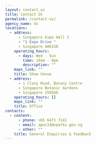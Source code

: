 ```yaml
---
layout: contact_us
title: Contact Us
permalink: /contact-us/
agency_name: Us
locations:
  - address:
      - Singapore Expo Hall 2
      - "1 Expo Drive "
      - Singapore 486150
    operating_hours:
      - days: Wed - Sun
        time: 10am - 9pm
        description: ""
    maps_link: ""
    title: Show Venue
  - address:
      - 1 Cluny Road, Botany Centre
      - Singapore Botanic Gardens
      - Singapore 259569
    operating_hours: []
    maps_link: ""
    title: Office
contacts:
  - content:
      - phone: +65 6471 7141
      - email: apoc14@nparks.gov.sg
      - other: ""
    title: General Enquiries & Feedback
---
```

